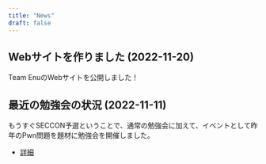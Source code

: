 ```yaml
---
title: "News"
draft: false
---
```


## Webサイトを作りました (2022-11-20)  

Team EnuのWebサイトを公開しました！



## 最近の勉強会の状況 (2022-11-11)

もうすぐSECCON予選ということで、通常の勉強会に加えて、イベントとして昨年のPwn問題を題材に勉強会を開催しました。  

- [詳細](../posts/2022111101/)

